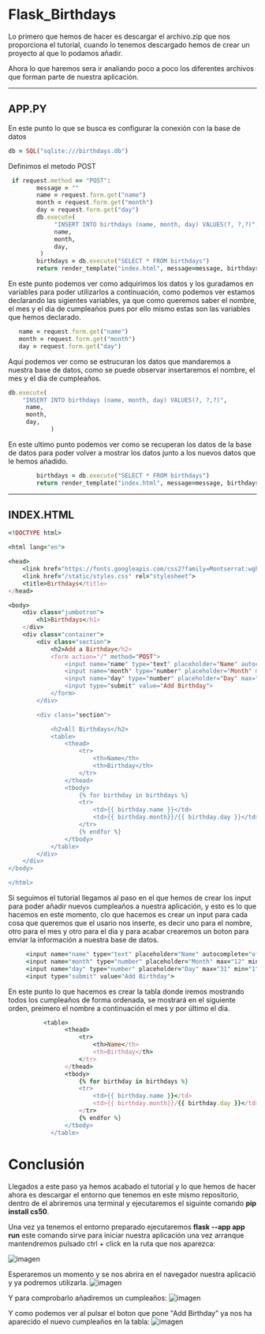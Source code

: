 # Flask_Birthdays


Lo primero que hemos de hacer es descargar el archivo.zip que nos proporciona el tutorial, cuando lo tenemos descargado hemos de crear un proyecto al que lo podamos añadir.

Ahora lo que haremos sera ir analiando poco a poco los diferentes archivos que forman parte de nuestra aplicación.

-------
## APP.PY

En este punto lo que se busca es configurar la conexión con la base de datos
``` ruby
db = SQL("sqlite:///birthdays.db")
```
Definimos el metodo POST
``` ruby
 if request.method == "POST":
        message = ""
        name = request.form.get("name")
        month = request.form.get("month")
        day = request.form.get("day")
        db.execute(
             "INSERT INTO birthdays (name, month, day) VALUES(?, ?,?)",
             name,
             month,
             day,
         )
        birthdays = db.execute("SELECT * FROM birthdays")
        return render_template("index.html", message=message, birthdays=birthdays)
```
En este punto podemos ver como adquirimos los datos y los guradamos en variables para poder utilizarlos a continuación, como podemos ver estamos declarando las sigientes variables, ya que como queremos saber el nombre, el mes y el dia de cumpleaños pues por ello mismo estas son las variables que hemos declarado.
``` ruby
   name = request.form.get("name")
   month = request.form.get("month")
   day = request.form.get("day")
```

Aquí podemos ver como se estrucuran los datos que mandaremos a nuestra base de datos, como se puede observar insertaremos el nombre, el mes y el dia de cumpleaños.
``` ruby
db.execute(
    "INSERT INTO birthdays (name, month, day) VALUES(?, ?,?)",
     name,
     month,
     day,
            )
```

En este ultimo punto podemos ver como se recuperan los datos de la base de datos para poder volver a mostrar los datos junto a los nuevos datos que le hemos añadido.
``` ruby
        birthdays = db.execute("SELECT * FROM birthdays")
        return render_template("index.html", message=message, birthdays=birthdays)
```
-------
## INDEX.HTML
``` ruby
<!DOCTYPE html>

<html lang="en">

<head>
    <link href="https://fonts.googleapis.com/css2?family=Montserrat:wght@500display=swap" rel="stylesheet">
    <link href="/static/styles.css" rel="stylesheet">
    <title>Birthdays</title>
</head>

<body>
    <div class="jumbotron">
        <h1>Birthdays</h1>
    </div>
    <div class="container">
        <div class="section">
            <h2>Add a Birthday</h2>
            <form action="/" method="POST">
                <input name="name" type="text" placeholder="Name" autocomplete="off" autofocus>
                <input name="month" type="number" placeholder="Month" max="12" min="1" autocomplete="off" autofocus>
                <input name="day" type="number" placeholder="Day" max="31" min="1" autocomplete="off" autofocus>
                <input type="submit" value="Add Birthday">
            </form>
        </div>

        <div class="section">

            <h2>All Birthdays</h2>
            <table>
                <thead>
                    <tr>
                        <th>Name</th>
                        <th>Birthday</th>
                    </tr>
                </thead>
                <tbody>
                    {% for birthday in birthdays %}
                    <tr>
                        <td>{{ birthday.name }}</td>
                        <td>{{ birthday.month}}/{{ birthday.day }}</td>
                    </tr>
                    {% endfor %}
                </tbody>
            </table>
        </div>
    </div>
</body>

</html>
```

Si seguimos el tutorial llegamos al paso en el que hemos de crear los input para poder añadir nuevos cumpleaños a nuestra aplicación, y esto es lo que hacemos en este momento, clo que hacemos es crear un input para cada cosa que queremos que el usario nos inserte, es decir uno para el nombre, otro para el mes y otro para el dia y para acabar crearemos un boton para enviar la información a nuestra base de datos.
``` ruby
     <input name="name" type="text" placeholder="Name" autocomplete="off" autofocus>
     <input name="month" type="number" placeholder="Month" max="12" min="1" autocomplete="off" autofocus>
     <input name="day" type="number" placeholder="Day" max="31" min="1" autocomplete="off" autofocus>
     <input type="submit" value="Add Birthday">
```

En este punto lo que hacemos es crear la tabla donde iremos mostrando todos los cumpleaños de forma ordenada, se mostrará en el siguiente orden, preimero el nombre a continuación el mes y por último el dia.
``` ruby
          <table>
                <thead>
                    <tr>
                        <th>Name</th>
                        <th>Birthday</th>
                    </tr>
                </thead>
                <tbody>
                    {% for birthday in birthdays %}
                    <tr>
                        <td>{{ birthday.name }}</td>
                        <td>{{ birthday.month}}/{{ birthday.day }}</td>
                    </tr>
                    {% endfor %}
                </tbody>
            </table>
```
# Conclusión

Llegados a este paso ya hemos acabado el tutorial y lo que hemos de hacer ahora es descargar el entorno que tenemos en este mismo repositorio, dentro de el abriremos una terminal y ejecutaremos el siguinte comando **pip install cs50**.
 
Una vez ya tenemos el entorno preparado ejecutaremos **flask --app app run** este comando sirve para iniciar nuestra aplicación una vez arranque mantendremos pulsado ctrl + click en la ruta que nos aparezca: 

![imagen](https://github.com/AlbertoBarcelo/Flask_final/assets/114684379/0964a475-8f2d-42e6-8c64-f6b917aff112)

Esperaremos un momento y se nos abrira en el navegador nuestra aplicació y ya podremos utilizarla.
![imagen](https://github.com/AlbertoBarcelo/Flask_final/assets/114684379/81445a0b-4f77-4486-871e-fc95514086c5)

Y para comprobarlo añadiremos un cumpleaños:
![imagen](https://github.com/AlbertoBarcelo/Flask_final/assets/114684379/47c01def-e552-434b-bafd-73dfde36012b)

Y como podemos ver al pulsar el boton que pone "Add Birthday" ya nos ha aparecido el nuevo cumpleaños en la tabla:
![imagen](https://github.com/AlbertoBarcelo/Flask_final/assets/114684379/f7996af8-0473-41bc-92c9-9b0cd27920ef)


